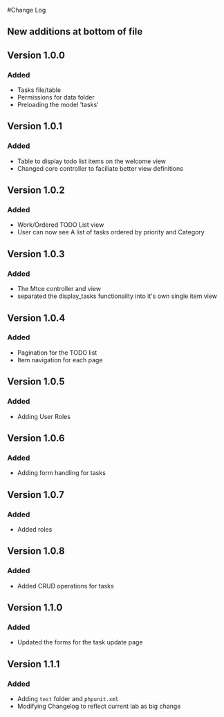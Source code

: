 #Change Log
## New additions at bottom of file

## Version 1.0.0

### Added

- Tasks file/table
- Permissions for data folder
- Preloading the model 'tasks'

## Version 1.0.1

### Added

- Table to display todo list items on the welcome view
- Changed core controller to faciliate better view definitions


## Version 1.0.2

### Added

- Work/Ordered TODO List view
- User can now see A list of tasks ordered by priority and Category

## Version 1.0.3

### Added

- The Mtce controller and view
- separated the display_tasks functionality into it's own single item view


## Version 1.0.4

### Added

- Pagination for the TODO list
- Item navigation for each page


## Version 1.0.5

### Added

- Adding User Roles

## Version 1.0.6

### Added

- Adding form handling for tasks


## Version 1.0.7

### Added

- Added roles


## Version 1.0.8

### Added

- Added CRUD operations for tasks


## Version 1.1.0

### Added

- Updated the forms for the task update page


## Version 1.1.1

### Added

- Adding `test` folder and `phpunit.xml`
- Modifying Changelog to reflect current lab as big change
